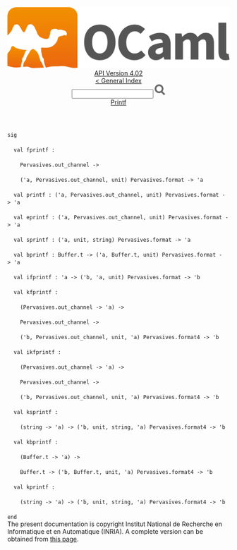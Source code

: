 <!-- ((! set title API !)) ((! set documentation !)) ((! set api !)) ((! set nobreadcrumb !)) -->
<div class="api"><header><nav class="toc brand"><a class="brand" href="https://ocaml.org/"><img src="colour-logo-gray.svg" class="svg" alt="OCaml"></a></nav><nav class="toc"><div class="toc_version"><a href="/docs" id="version-select">API Version 4.02</a></div><a href="index.html">&lt; General Index</a><div class="api_search"><input type="text" name="apisearch" id="api_search" oninput="mySearch(false);" onkeypress="this.oninput();" onclick="this.oninput();" onpaste="this.oninput();">
<img src="search_icon.svg" alt="Search" class="svg" onclick="mySearch(false)"></div>
<div id="search_results"></div><div class="toc_title"><a href="Printf.html">Printf</a></div><ul></ul></nav></header>
<code class="code"><span class="keyword">sig</span><br>
&nbsp;&nbsp;<span class="keyword">val</span>&nbsp;fprintf&nbsp;:<br>
&nbsp;&nbsp;&nbsp;&nbsp;<span class="constructor">Pervasives</span>.out_channel&nbsp;<span class="keywordsign">-&gt;</span><br>
&nbsp;&nbsp;&nbsp;&nbsp;(<span class="keywordsign">'</span>a,&nbsp;<span class="constructor">Pervasives</span>.out_channel,&nbsp;unit)&nbsp;<span class="constructor">Pervasives</span>.format&nbsp;<span class="keywordsign">-&gt;</span>&nbsp;<span class="keywordsign">'</span>a<br>
&nbsp;&nbsp;<span class="keyword">val</span>&nbsp;printf&nbsp;:&nbsp;(<span class="keywordsign">'</span>a,&nbsp;<span class="constructor">Pervasives</span>.out_channel,&nbsp;unit)&nbsp;<span class="constructor">Pervasives</span>.format&nbsp;<span class="keywordsign">-&gt;</span>&nbsp;<span class="keywordsign">'</span>a<br>
&nbsp;&nbsp;<span class="keyword">val</span>&nbsp;eprintf&nbsp;:&nbsp;(<span class="keywordsign">'</span>a,&nbsp;<span class="constructor">Pervasives</span>.out_channel,&nbsp;unit)&nbsp;<span class="constructor">Pervasives</span>.format&nbsp;<span class="keywordsign">-&gt;</span>&nbsp;<span class="keywordsign">'</span>a<br>
&nbsp;&nbsp;<span class="keyword">val</span>&nbsp;sprintf&nbsp;:&nbsp;(<span class="keywordsign">'</span>a,&nbsp;unit,&nbsp;string)&nbsp;<span class="constructor">Pervasives</span>.format&nbsp;<span class="keywordsign">-&gt;</span>&nbsp;<span class="keywordsign">'</span>a<br>
&nbsp;&nbsp;<span class="keyword">val</span>&nbsp;bprintf&nbsp;:&nbsp;<span class="constructor">Buffer</span>.t&nbsp;<span class="keywordsign">-&gt;</span>&nbsp;(<span class="keywordsign">'</span>a,&nbsp;<span class="constructor">Buffer</span>.t,&nbsp;unit)&nbsp;<span class="constructor">Pervasives</span>.format&nbsp;<span class="keywordsign">-&gt;</span>&nbsp;<span class="keywordsign">'</span>a<br>
&nbsp;&nbsp;<span class="keyword">val</span>&nbsp;ifprintf&nbsp;:&nbsp;<span class="keywordsign">'</span>a&nbsp;<span class="keywordsign">-&gt;</span>&nbsp;(<span class="keywordsign">'</span>b,&nbsp;<span class="keywordsign">'</span>a,&nbsp;unit)&nbsp;<span class="constructor">Pervasives</span>.format&nbsp;<span class="keywordsign">-&gt;</span>&nbsp;<span class="keywordsign">'</span>b<br>
&nbsp;&nbsp;<span class="keyword">val</span>&nbsp;kfprintf&nbsp;:<br>
&nbsp;&nbsp;&nbsp;&nbsp;(<span class="constructor">Pervasives</span>.out_channel&nbsp;<span class="keywordsign">-&gt;</span>&nbsp;<span class="keywordsign">'</span>a)&nbsp;<span class="keywordsign">-&gt;</span><br>
&nbsp;&nbsp;&nbsp;&nbsp;<span class="constructor">Pervasives</span>.out_channel&nbsp;<span class="keywordsign">-&gt;</span><br>
&nbsp;&nbsp;&nbsp;&nbsp;(<span class="keywordsign">'</span>b,&nbsp;<span class="constructor">Pervasives</span>.out_channel,&nbsp;unit,&nbsp;<span class="keywordsign">'</span>a)&nbsp;<span class="constructor">Pervasives</span>.format4&nbsp;<span class="keywordsign">-&gt;</span>&nbsp;<span class="keywordsign">'</span>b<br>
&nbsp;&nbsp;<span class="keyword">val</span>&nbsp;ikfprintf&nbsp;:<br>
&nbsp;&nbsp;&nbsp;&nbsp;(<span class="constructor">Pervasives</span>.out_channel&nbsp;<span class="keywordsign">-&gt;</span>&nbsp;<span class="keywordsign">'</span>a)&nbsp;<span class="keywordsign">-&gt;</span><br>
&nbsp;&nbsp;&nbsp;&nbsp;<span class="constructor">Pervasives</span>.out_channel&nbsp;<span class="keywordsign">-&gt;</span><br>
&nbsp;&nbsp;&nbsp;&nbsp;(<span class="keywordsign">'</span>b,&nbsp;<span class="constructor">Pervasives</span>.out_channel,&nbsp;unit,&nbsp;<span class="keywordsign">'</span>a)&nbsp;<span class="constructor">Pervasives</span>.format4&nbsp;<span class="keywordsign">-&gt;</span>&nbsp;<span class="keywordsign">'</span>b<br>
&nbsp;&nbsp;<span class="keyword">val</span>&nbsp;ksprintf&nbsp;:<br>
&nbsp;&nbsp;&nbsp;&nbsp;(string&nbsp;<span class="keywordsign">-&gt;</span>&nbsp;<span class="keywordsign">'</span>a)&nbsp;<span class="keywordsign">-&gt;</span>&nbsp;(<span class="keywordsign">'</span>b,&nbsp;unit,&nbsp;string,&nbsp;<span class="keywordsign">'</span>a)&nbsp;<span class="constructor">Pervasives</span>.format4&nbsp;<span class="keywordsign">-&gt;</span>&nbsp;<span class="keywordsign">'</span>b<br>
&nbsp;&nbsp;<span class="keyword">val</span>&nbsp;kbprintf&nbsp;:<br>
&nbsp;&nbsp;&nbsp;&nbsp;(<span class="constructor">Buffer</span>.t&nbsp;<span class="keywordsign">-&gt;</span>&nbsp;<span class="keywordsign">'</span>a)&nbsp;<span class="keywordsign">-&gt;</span><br>
&nbsp;&nbsp;&nbsp;&nbsp;<span class="constructor">Buffer</span>.t&nbsp;<span class="keywordsign">-&gt;</span>&nbsp;(<span class="keywordsign">'</span>b,&nbsp;<span class="constructor">Buffer</span>.t,&nbsp;unit,&nbsp;<span class="keywordsign">'</span>a)&nbsp;<span class="constructor">Pervasives</span>.format4&nbsp;<span class="keywordsign">-&gt;</span>&nbsp;<span class="keywordsign">'</span>b<br>
&nbsp;&nbsp;<span class="keyword">val</span>&nbsp;kprintf&nbsp;:<br>
&nbsp;&nbsp;&nbsp;&nbsp;(string&nbsp;<span class="keywordsign">-&gt;</span>&nbsp;<span class="keywordsign">'</span>a)&nbsp;<span class="keywordsign">-&gt;</span>&nbsp;(<span class="keywordsign">'</span>b,&nbsp;unit,&nbsp;string,&nbsp;<span class="keywordsign">'</span>a)&nbsp;<span class="constructor">Pervasives</span>.format4&nbsp;<span class="keywordsign">-&gt;</span>&nbsp;<span class="keywordsign">'</span>b<br>
<span class="keyword">end</span></code><div class="copyright">The present documentation is copyright Institut National de Recherche en Informatique et en Automatique (INRIA). A complete version can be obtained from <a href="http://caml.inria.fr/pub/docs/manual-ocaml/">this page</a>.</div></div>